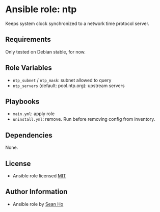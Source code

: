 # Ansible role: ntp
Keeps system clock synchronized to a network time protocol server.

## Requirements
Only tested on Debian stable, for now.

## Role Variables
+ `ntp_subnet` / `ntp_mask`: subnet allowed to query
+ `ntp_servers` (default: pool.ntp.org): upstream servers

## Playbooks
+ `main.yml`: apply role
+ `uninstall.yml`: remove. Run before removing config from inventory.

## Dependencies
None.

## License
+ Ansible role licensed [MIT](LICENSE)

## Author Information
+ Ansible role by [Sean Ho](https://github.com/ho-ansible/)
